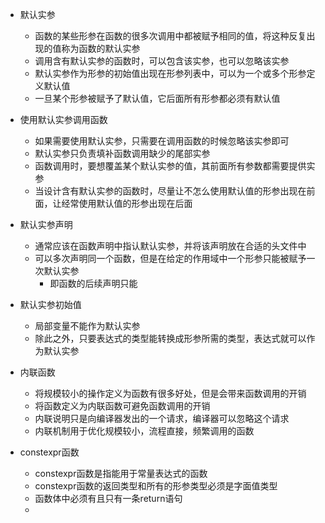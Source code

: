 + 默认实参
  + 函数的某些形参在函数的很多次调用中都被赋予相同的值，将这种反复出现的值称为函数的默认实参
  + 调用含有默认实参的函数时，可以包含该实参，也可以忽略该实参
  + 默认实参作为形参的初始值出现在形参列表中，可以为一个或多个形参定义默认值
  + 一旦某个形参被赋予了默认值，它后面所有形参都必须有默认值
  
+ 使用默认实参调用函数
  + 如果需要使用默认实参，只需要在调用函数的时候忽略该实参即可
  + 默认实参只负责填补函数调用缺少的尾部实参
  + 函数调用时，要想覆盖某个默认实参的值，其前面所有参数都需要提供实参
  + 当设计含有默认实参的函数时，尽量让不怎么使用默认值的形参出现在前面，让经常使用默认值的形参出现在后面
  
+ 默认实参声明
  + 通常应该在函数声明中指认默认实参，并将该声明放在合适的头文件中
  + 可以多次声明同一个函数，但是在给定的作用域中一个形参只能被赋予一次默认实参
    + 即函数的后续声明只能

+ 默认实参初始值
  + 局部变量不能作为默认实参
  + 除此之外，只要表达式的类型能转换成形参所需的类型，表达式就可以作为默认实参

+ 内联函数
  + 将规模较小的操作定义为函数有很多好处，但是会带来函数调用的开销
  + 将函数定义为内联函数可避免函数调用的开销
  + 内联说明只是向编译器发出的一个请求，编译器可以忽略这个请求
  + 内联机制用于优化规模较小，流程直接，频繁调用的函数

+ constexpr函数
  + constexpr函数是指能用于常量表达式的函数
  + constexpr函数的返回类型和所有的形参类型必须是字面值类型
  + 函数体中必须有且只有一条return语句
  + 
  

